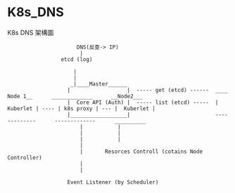 # K8s_DNS

K8s DNS 架構圖




                          DNS(反查-> IP)
                           |
                     etcd (log) 

                         |
                         |
                        _|____Master______                    
                       |                  |  ----- get (etcd) ------  ____ Node 1__      _____________      __Node2___
                       |  Core API (Auth) |  ----- list (etcd) -----  |  Kuberlet | ---- | k8s proxy | --- |  Kuberlet |
                       |__________________|                           -------------      -------------      __________
                           |           |
                           |           |
                           |           |
                           |           
                           |       Resorces Controll (cotains Node Controller)
                           |
                           |

                       Event Listener (by Scheduler)
                     

  



